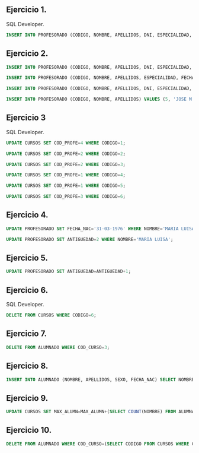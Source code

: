 ## Ejercicio 1.
SQL Developer.
```sql
INSERT INTO PROFESORADO (CODIGO, NOMBRE, APELLIDOS, DNI, ESPECIALIDAD, FECHA_NAC, ANTIGUEDAD) VALUES (1, 'NURIA', 'ANERO GONZALEZ', '58339033X', 'MATEMATICAS', '22-02-1972', 9);
```
## Ejercicio 2.

```sql
INSERT INTO PROFESORADO (CODIGO, NOMBRE, APELLIDOS, DNI, ESPECIALIDAD, FECHA_NAC, ANTIGUEDAD) VALUES (2, 'MARIA LUISA', 'FABRE BERDUN', '51082089F', 'TECNOLOGIA', '31-03-1975', 4);

INSERT INTO PROFESORADO (CODIGO, NOMBRE, APELLIDOS, ESPECIALIDAD, FECHA_NAC, ANTIGUEDAD) VALUES (3, 'JAVIER', 'JIMENEZ HERNANDO', 'LENGUA', '05-04-1969', 10);

INSERT INTO PROFESORADO (CODIGO, NOMBRE, APELLIDOS, DNI, ESPECIALIDAD, FECHA_NAC, ANTIGUEDAD) VALUES (4, 'ESTEFANIA', 'FERNANDEZ MARTINEZ', '18966324W', 'INGLES', '22-06-1973', 5);

INSERT INTO PROFESORADO (CODIGO, NOMBRE, APELLIDOS) VALUES (5, 'JOSE M', 'ANERO PAYAN');
```

## Ejercicio 3
SQL Developer.
```sql
UPDATE CURSOS SET COD_PROFE=4 WHERE CODIGO=1;

UPDATE CURSOS SET COD_PROFE=2 WHERE CODIGO=2;

UPDATE CURSOS SET COD_PROFE=2 WHERE CODIGO=3;

UPDATE CURSOS SET COD_PROFE=1 WHERE CODIGO=4;

UPDATE CURSOS SET COD_PROFE=1 WHERE CODIGO=5;

UPDATE CURSOS SET COD_PROFE=3 WHERE CODIGO=6;
```
## Ejercicio 4.

```sql
UPDATE PROFESORADO SET FECHA_NAC='31-03-1976' WHERE NOMBRE='MARIA LUISA';

UPDATE PROFESORADO SET ANTIGUEDAD=2 WHERE NOMBRE='MARIA LUISA';
```

## Ejercicio 5.

```sql
UPDATE PROFESORADO SET ANTIGUEDAD=ANTIGUEDAD+1;
```

## Ejercicio 6.
SQL Developer.
```sql
DELETE FROM CURSOS WHERE CODIGO=6;
```
## Ejercicio 7.

```sql
DELETE FROM ALUMNADO WHERE COD_CURSO=3;
```

## Ejercicio 8. 

```sql
INSERT INTO ALUMNADO (NOMBRE, APELLIDOS, SEXO, FECHA_NAC) SELECT NOMBRE, APELLIDOS, SEXO, FECHA_NAC FROM ALUMNADO_NUEVO WHERE SEXO='M';
```

## Ejercicio 9.

```sql
UPDATE CURSOS SET MAX_ALUMN=MAX_ALUMN+(SELECT COUNT(NOMBRE) FROM ALUMNADO WHERE SEXO='M' AND CODIGO=2) WHERE CODIGO=2;
```

## Ejercicio 10.

```sql
DELETE FROM ALUMNADO WHERE COD_CURSO=(SELECT CODIGO FROM CURSOS WHERE COD_PROFE=(SELECT CODIGO FROM PROFESORADO WHERE NOMBRE='JAVIER'));
```